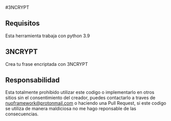 #3NCRYPT


## Requisitos

Esta herramienta trabaja con python 3.9

##  3NCRYPT

Crea tu frase encriptada con 3NCRYPT 

##  Responsabilidad

Esta totalmente prohibido utilizar este codigo o implementarlo en otros sitios sin el consentimiento del creador, puedes contactarlo a traves de nuoframework@protonmail.com o haciendo una Pull Request, si este codigo se utiliza de manera maldiciosa no me hago reponsable de las consecuencias.
